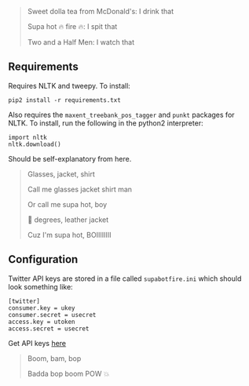 > Sweet dolla tea from McDonald's: I drink that
>
> Supa hot :fire: fire :fire:: I spit that
>
> Two and a Half Men: I watch that

## Requirements

Requires NLTK and tweepy. To install:

```
pip2 install -r requirements.txt
```

Also requires the `maxent_treebank_pos_tagger` and `punkt` packages for NLTK. To install, run the following in the python2 interpreter:

```
import nltk
nltk.download()

```
Should be self-explanatory from here.

> Glasses, jacket, shirt
>
> Call me glasses jacket shirt man
>
> Or call me supa hot, boy
>
> :100: degrees, leather jacket
>
> Cuz I'm supa hot, BOIIIIIIII

## Configuration

Twitter API keys are stored in a file called `supabotfire.ini` which should look something like:

```
[twitter]
consumer.key = ukey
consumer.secret = usecret
access.key = utoken
access.secret = usecret
```

Get API keys [here](https://apps.twitter.com/)

> Boom, bam, bop
>
> Badda bop boom POW :collision: